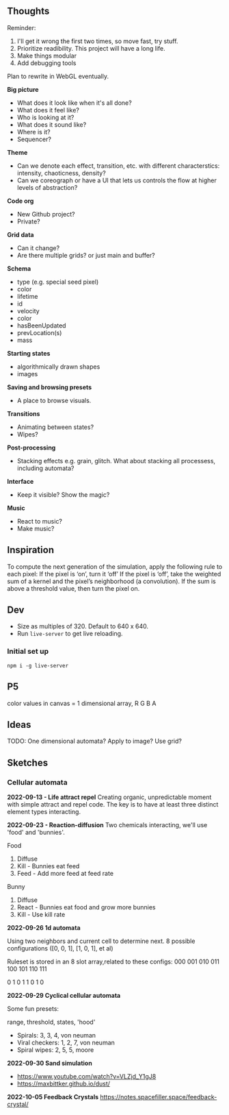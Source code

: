 ## Thoughts



Reminder:
1. I'll get it wrong the first two times, so move fast, try stuff.
2. Prioritize readibility. This project will have a long life.
3. Make things modular
4. Add debugging tools

Plan to rewrite in WebGL eventually.

**Big picture**
- What does it look like when it's all done?
- What does it feel like?
- Who is looking at it?
- What does it sound like?
- Where is it?
- Sequencer?

**Theme**
- Can we denote each effect, transition, etc. with different characterstics: intensity, chaoticness, density?
- Can we coreograph or have a UI that lets us controls the flow at higher levels of abstraction?

**Code org**
- New Github project?
- Private?

**Grid data**
- Can it change?
- Are there multiple grids? or just main and buffer?

**Schema**
- type (e.g. special seed pixel)
- color
- lifetime
- id
- velocity
- color
- hasBeenUpdated
- prevLocation(s)
- mass

**Starting states**
- algorithmically drawn shapes
- images

**Saving and browsing presets**
- A place to browse visuals.

**Transitions**
- Animating between states?
- Wipes?

**Post-processing**
- Stacking effects e.g. grain, glitch. What about stacking all processess, including automata?

**Interface**
- Keep it visible? Show the magic?

**Music**
- React to music?
- Make music?


## Inspiration
To compute the next generation of the simulation, apply the following rule to each pixel:
If the pixel is ‘on’, turn it ‘off’
If the pixel is ‘off’, take the weighted sum of a kernel and the pixel’s neighborhood (a convolution). If the sum is above a threshold value, then turn the pixel on.


## Dev

-   Size as multiples of 320. Default to 640 x 640.
-   Run `live-server` to get live reloading.

### Initial set up

`npm i -g live-server`


## P5

color values in canvas = 1 dimensional array, R G B A

## Ideas


TODO: One dimensional automata? Apply to image? Use grid?


## Sketches


### Cellular automata

**2022-09-13 - Life attract repel**
Creating organic, unpredictable moment with simple attract and repel code. The key is to have at least three distinct element types interacting.

**2022-09-23 - Reaction-diffusion**
Two chemicals interacting, we'll use 'food' and 'bunnies'.

Food 
1. Diffuse
2. Kill - Bunnies eat feed
3. Feed - Add more feed at feed rate

Bunny
1. Diffuse
2. React - Bunnies eat food and grow more bunnies
3. Kill - Use kill rate


**2022-09-26 1d automata**

Using two neighbors and current cell to determine next. 8 possible configurations ([0, 0, 1], [1, 0, 1], et al)

Ruleset is stored in an 8 slot array,related to these configs:
000 001 010 011 100 101 110 111

0 1 0 1 1 0 1 0

**2022-09-29 Cyclical cellular automata**

Some fun presets:

range, threshold, states, 'hood'
- Spirals: 3, 3, 4, von neuman 
- Viral checkers: 1, 2, 7, von neuman
- Spiral wipes: 2, 5, 5, moore


**2022-09-30 Sand simulation**

- https://www.youtube.com/watch?v=VLZjd_Y1gJ8
- https://maxbittker.github.io/dust/


**2022-10-05 Feedback Crystals**
https://notes.spacefiller.space/feedback-crystal/